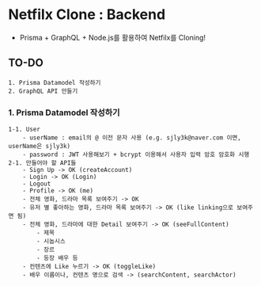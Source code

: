 # Netfilx Clone : Backend
- Prisma + GraphQL + Node.js를 활용하여 Netfilx를 Cloning!

## TO-DO
    1. Prisma Datamodel 작성하기
    2. GraphQL API 만들기

### 1. Prisma Datamodel 작성하기
    1-1. User
        - userName : email의 @ 이전 문자 사용 (e.g. sjly3k@naver.com 이면, userName은 sjly3k)
        - password : JWT 사용해보기 + bcrypt 이용해서 사용자 입력 암호 암호화 시행
    2-1. 만들어야 할 API들
        - Sign Up -> OK (createAccount)
        - Login -> OK (Login)
        - Logout
        - Profile -> OK (me)
        - 전체 영화, 드라마 목록 보여주기 -> OK 
        - 유저 별 좋아하는 영화, 드라마 목록 보여주기 -> OK (like linking으로 보여주면 됨)
        - 전체 영화, 드라마에 대한 Detail 보여주기 -> OK (seeFullContent)
            - 제목
            - 시놉시스
            - 장르
            - 등장 배우 등
        - 컨텐츠에 Like 누르기 -> OK (toggleLike)
        - 배우 이름이나, 컨텐츠 명으로 검색 -> (searchContent, searchActor)
        